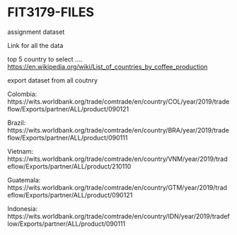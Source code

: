 # FIT3179-FILES
assignment dataset

Link for all the data

top 5 country to select ....
https://en.wikipedia.org/wiki/List_of_countries_by_coffee_production

export dataset from all coutnry

<p> Colombia: https://wits.worldbank.org/trade/comtrade/en/country/COL/year/2019/tradeflow/Exports/partner/ALL/product/090121 </p>
<p> Brazil: https://wits.worldbank.org/trade/comtrade/en/country/BRA/year/2019/tradeflow/Exports/partner/ALL/product/090111 </p>
<p> Vietnam: https://wits.worldbank.org/trade/comtrade/en/country/VNM/year/2019/tradeflow/Exports/partner/ALL/product/210110 </p>
<p> Guatemala: https://wits.worldbank.org/trade/comtrade/en/country/GTM/year/2019/tradeflow/Exports/partner/ALL/product/090121 </p>
<p> Indonesia: https://wits.worldbank.org/trade/comtrade/en/country/IDN/year/2019/tradeflow/Exports/partner/ALL/product/090111 </p>
